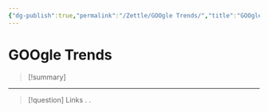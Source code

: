 ```yaml
---
{"dg-publish":true,"permalink":"/Zettle/GOOgle Trends/","title":"GOOgle Trends","tags":["ZeType/Referencia"],"updated":"2023-09-25T12:37:13.166-05:00"}
---
```



# GOOgle Trends

> [!summary] 
> 

- - - 
> [!question] Links
> .
> .
